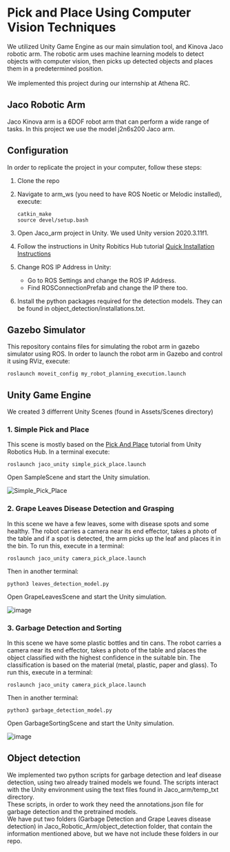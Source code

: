 # Pick and Place Using Computer Vision Techniques 
We utilized Unity Game Engine as our main simulation tool, and Kinova Jaco robotic arm. The robotic arm uses machine learning models to detect objects with computer vision, then picks up detected objects and places them in a predetermined position.\
\
We implemented this project during our internship at Athena RC.

## Jaco Robotic Arm
Jaco Kinova arm is a 6DOF robot arm that can perform a wide range of tasks. In this project we use the model j2n6s200 Jaco arm.

## Configuration
In order to replicate the project in your computer, follow these steps:
1. Clone the repo
2. Navigate to arm_ws (you need to have ROS Noetic or Melodic installed), execute:
   
   ```
   catkin_make
   source devel/setup.bash
   ```
3. Open Jaco_arm project in Unity. We used Unity version 2020.3.11f1.
4. Follow the instructions in Unity Robitics Hub tutorial [Quick Installation Instructions](https://github.com/Unity-Technologies/Unity-Robotics-Hub/blob/main/tutorials/quick_setup.md)
5. Change ROS IP Address in Unity:
    * Go to ROS Settings and change the ROS IP Address.
    * Find ROSConnectionPrefab and change the IP there too.
6. Install the python packages required for the detection models. They can be found in object_detection/installations.txt.

## Gazebo Simulator
This repository contains files for simulating the robot arm in gazebo simulator using ROS.
In order to launch the robot arm in Gazebo and control it using RViz, execute:

```
roslaunch moveit_config my_robot_planning_execution.launch
```
## Unity Game Engine
We created 3 differrent Unity Scenes (found in Assets/Scenes directory)
  ### 1. Simple Pick and Place
  This scene is mostly based on the [Pick And Place](https://github.com/Unity-Technologies/Unity-Robotics-Hub/tree/main/tutorials/pick_and_place) tutorial from Unity Robotics Hub. In a terminal execute:
  ```
  roslaunch jaco_unity simple_pick_place.launch
  ```
  Open SampleScene and start the Unity simulation.
  
  ![Simple_Pick_Place](https://github.com/panagiotamoraiti/Jaco_Robotic_Arm/assets/72858165/be48df2c-46b3-482d-b84c-56752ed6ce5f)

  ### 2. Grape Leaves Disease Detection and Grasping
  In this scene we have a few leaves, some with disease spots and some healthy. The robot carries a camera near its end effector, takes a photo of the table and if a spot is detected, the arm picks up the leaf and places it in the bin. To run this, execute in a terminal:
  ```
  roslaunch jaco_unity camera_pick_place.launch
  ```
  Then in another terminal:
  ```
  python3 leaves_detection_model.py
  ```
  Open GrapeLeavesScene and start the Unity simulation.
  
  ![image](https://github.com/panagiotamoraiti/Jaco_Robotic_Arm/assets/72858165/46e7f21c-70f3-4d58-b3df-c5cd198dfd29)

  
  ### 3. Garbage Detection and Sorting
  In this scene we have some plastic bottles and tin cans. The robot carries a camera near its end effector, takes a photo of the table and places the object classified with the highest confidence in the suitable bin. The classification is based on the material (metal, plastic, paper and glass). To run this, execute in a terminal:
  ```
  roslaunch jaco_unity camera_pick_place.launch
  ```
  Then in another terminal:
  ```
  python3 garbage_detection_model.py
  ```
  Open GarbageSortingScene and start the Unity simulation.
  
  ![image](https://github.com/panagiotamoraiti/Jaco_Robotic_Arm/assets/72858165/30694a73-3a71-409b-9e3f-9748bf6877bd)

## Object detection
We implemented two python scripts for garbage detection and leaf disease detection, using two already trained models we found. The scripts interact with the Unity environment using the text files found in Jaco_arm/temp_txt directory.
\
These scripts, in order to work they need the annotations.json file for garbage detection and the pretrained models.
\
We have put two folders (Garbage Detection and Grape Leaves disease detection) in Jaco_Robotic_Arm/object_detection folder, that contain the information mentioned above, but we have not include these folders in our repo.
